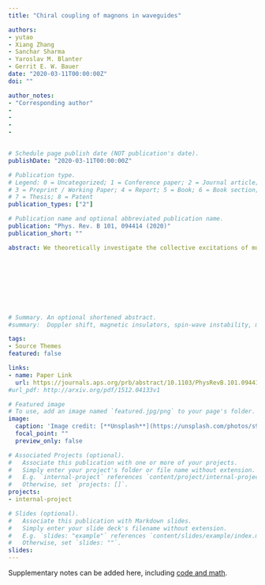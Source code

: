 ```yaml
---
title: "Chiral coupling of magnons in waveguides"

authors:
- yutao
- Xiang Zhang
- Sanchar Sharma
- Yaroslav M. Blanter
- Gerrit E. W. Bauer
date: "2020-03-11T00:00:00Z"
doi: ""

author_notes:
- "Corresponding author"
- 
-
-
-


# Schedule page publish date (NOT publication's date).
publishDate: "2020-03-11T00:00:00Z"

# Publication type.
# Legend: 0 = Uncategorized; 1 = Conference paper; 2 = Journal article;
# 3 = Preprint / Working Paper; 4 = Report; 5 = Book; 6 = Book section;
# 7 = Thesis; 8 = Patent
publication_types: ["2"]

# Publication name and optional abbreviated publication name.
publication: "Phys. Rev. B 101, 094414 (2020)"
publication_short: ""

abstract: We theoretically investigate the collective excitations of multiple (sub)millimeter-sized ferromagnets mediated by waveguide photons. By the position of the magnets in the waveguide, the magnon-photon coupling can be tuned to be chiral, i.e., magnons only couple with photons propagating in one direction, leading to an asymmetric transfer of angular momentum and energy between the magnets. A large enhancement of the magnon number population can be achieved at an edge of a long chain of magnets. The chain also supports standing waves with low radiation efficiency that are inert to the chirality.









# Summary. An optional shortened abstract.
#summary:  Doppler shift, magnetic insulators, spin-wave instability, magnon-magnon interactions.

tags:
- Source Themes
featured: false

links:
- name: Paper Link
  url: https://journals.aps.org/prb/abstract/10.1103/PhysRevB.101.094414
#url_pdf: http://arxiv.org/pdf/1512.04133v1

# Featured image
# To use, add an image named `featured.jpg/png` to your page's folder. 
image:
  caption: 'Image credit: [**Unsplash**](https://unsplash.com/photos/s9CC2SKySJM)'
  focal_point: ""
  preview_only: false

# Associated Projects (optional).
#   Associate this publication with one or more of your projects.
#   Simply enter your project's folder or file name without extension.
#   E.g. `internal-project` references `content/project/internal-project/index.md`.
#   Otherwise, set `projects: []`.
projects:
- internal-project

# Slides (optional).
#   Associate this publication with Markdown slides.
#   Simply enter your slide deck's filename without extension.
#   E.g. `slides: "example"` references `content/slides/example/index.md`.
#   Otherwise, set `slides: ""`.
slides:
---
```


Supplementary notes can be added here, including [code and math](https://sourcethemes.com/academic/docs/writing-markdown-latex/).
